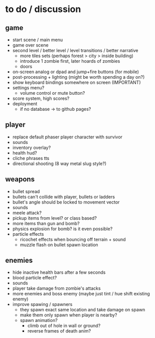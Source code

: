 # to do / discussion

## game

- start scene / main menu
- game over scene
- second level / better level / level transitions / better narrative
  - more tiles sets (perhaps forest > city > inside building)
  - introduce 1 zombie first, later hoards of zombies
  - doors
- on-screen analog or dpad and jump+fire buttons (for mobile)
- post-processing + lighting (might be worth spending a day on?)
- show keyboard bindings somewhere on screen (IMPORTANT)
- settings menu?
  - volume control or mute button?
- score system, high scores?
- deployment
  - if no database -> to github pages?


## player

- replace default phaser player character with survivor
- sounds
- inventory overlay?
- health hud?
- cliche phrases tts
- directional shooting (8 way metal slug style?)


## weapons

- bullet spread
- bullets can't collide with player, bullets or ladders
- bullet's angle should be locked to movement vector
- sounds
- meele attack?
- pickup items from level? or class based?
- more items than gun and bomb?
- physics explosion for bomb? is it even possible?
- particle effects
  - ricochet effects when bouncing off terrain + sound
  - muzzle flash on bullet spawn location


## enemies

- hide inactive health bars after a few seconds
- blood particle effect?
- sounds
- player take damage from zombie's attacks
- more enemies and boss enemy (maybe just tint / hue shift existing enemy)
- improve spawing / spawners
  - they spawn exact same location and take damage on spawn
  - make them only spawn when player is nearby?
  - spawn animation?
    - climb out of hole in wall or ground?
    - reverse frames of death anim?
